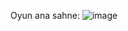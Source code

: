 
Oyun ana sahne:
![image](https://github.com/elifdemirkiran/Unity-Android-Hybrid-Casual-Oyun/assets/140892793/b941112c-2fb3-4e7b-8f3d-d783a17fe90e)
